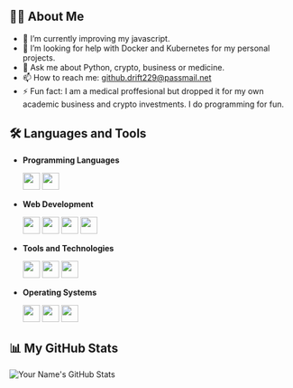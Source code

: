 ## 👨‍💻 About Me

- 🌱 I’m currently improving my javascript.
- 🤝 I’m looking for help with Docker and Kubernetes for my personal projects.
- 💬 Ask me about Python, crypto, business or medicine.
- 📫 How to reach me: github.drift229@passmail.net
- ⚡ Fun fact: I am a medical proffesional but dropped it for my own academic business and crypto investments. I do programming for fun.

## 🛠 Languages and Tools

- **Programming Languages**

  <img src="https://img.shields.io/badge/-JavaScript-333333?style=flat&logo=javascript" height="30" />
  <img src="https://img.shields.io/badge/-Python-333333?style=flat&logo=python" height="30" />

- **Web Development**

  <img src="https://img.shields.io/badge/-HTML-333333?style=flat&logo=html5" height="30" />
  <img src="https://img.shields.io/badge/-CSS-333333?style=flat&logo=css3&logoColor=1572B6" height="30" />
  <img src="https://img.shields.io/badge/-Bootstrap-333333?style=flat&logo=bootstrap" height="30" />
  <img src="https://img.shields.io/badge/-WordPress-333333?style=flat&logo=wordpress" height="30" />

- **Tools and Technologies**

  <img src="https://img.shields.io/badge/-Git-333333?style=flat&logo=git" height="30" />
  <img src="https://img.shields.io/badge/-GitHub-333333?style=flat&logo=github" height="30" />
  <img src="https://img.shields.io/badge/-VSCode-333333?style=flat&logo=visual-studio-code" height="30" />

- **Operating Systems**

  <img src="https://img.shields.io/badge/-Linux-333333?style=flat&logo=linux" height="30" />
  <img src="https://img.shields.io/badge/-Windows-333333?style=flat&logo=windows" height="30" />
  <img src="https://img.shields.io/badge/-macOS-333333?style=flat&logo=apple" height="30" />

## 📊 My GitHub Stats

![Your Name's GitHub Stats](https://github-readme-stats.vercel.app/api?username=leojrpan&show_icons=true&theme=dark)

